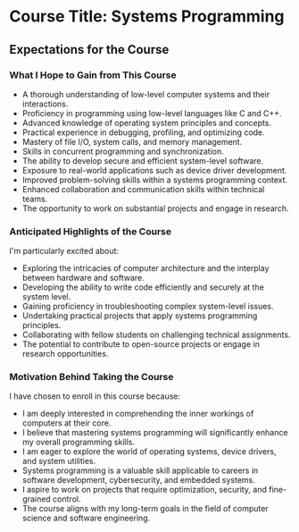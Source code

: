 # Course Title: Systems Programming

## Expectations for the Course

### What I Hope to Gain from This Course

- A thorough understanding of low-level computer systems and their interactions.
- Proficiency in programming using low-level languages like C and C++.
- Advanced knowledge of operating system principles and concepts.
- Practical experience in debugging, profiling, and optimizing code.
- Mastery of file I/O, system calls, and memory management.
- Skills in concurrent programming and synchronization.
- The ability to develop secure and efficient system-level software.
- Exposure to real-world applications such as device driver development.
- Improved problem-solving skills within a systems programming context.
- Enhanced collaboration and communication skills within technical teams.
- The opportunity to work on substantial projects and engage in research.

### Anticipated Highlights of the Course

I'm particularly excited about:

- Exploring the intricacies of computer architecture and the interplay between hardware and software.
- Developing the ability to write code efficiently and securely at the system level.
- Gaining proficiency in troubleshooting complex system-level issues.
- Undertaking practical projects that apply systems programming principles.
- Collaborating with fellow students on challenging technical assignments.
- The potential to contribute to open-source projects or engage in research opportunities.

### Motivation Behind Taking the Course

I have chosen to enroll in this course because:

- I am deeply interested in comprehending the inner workings of computers at their core.
- I believe that mastering systems programming will significantly enhance my overall programming skills.
- I am eager to explore the world of operating systems, device drivers, and system utilities.
- Systems programming is a valuable skill applicable to careers in software development, cybersecurity, and embedded systems.
- I aspire to work on projects that require optimization, security, and fine-grained control.
- The course aligns with my long-term goals in the field of computer science and software engineering.
